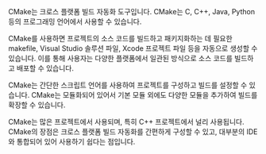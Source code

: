 CMake는 크로스 플랫폼 빌드 자동화 도구입니다. CMake는 C, C++, Java, Python 등의 프로그래밍 언어에서 사용할 수 있습니다.

CMake를 사용하면 프로젝트의 소스 코드를 빌드하고 패키지화하는 데 필요한 makefile, Visual Studio 솔루션 파일, Xcode 프로젝트 파일 등을 자동으로 생성할 수 있습니다. 이를 통해 사용자는 다양한 플랫폼에서 일관된 방식으로 소스 코드를 빌드하고 배포할 수 있습니다.

CMake는 간단한 스크립트 언어를 사용하여 프로젝트를 구성하고 빌드를 설정할 수 있습니다. CMake는 모듈화되어 있어서 기본 모듈 외에도 다양한 모듈을 추가하여 빌드를 확장할 수 있습니다.

CMake는 많은 프로젝트에서 사용되며, 특히 C++ 프로젝트에서 널리 사용됩니다. CMake의 장점은 크로스 플랫폼 빌드 자동화를 간편하게 구성할 수 있고, 대부분의 IDE와 통합되어 있어 사용하기 쉽다는 점입니다.
